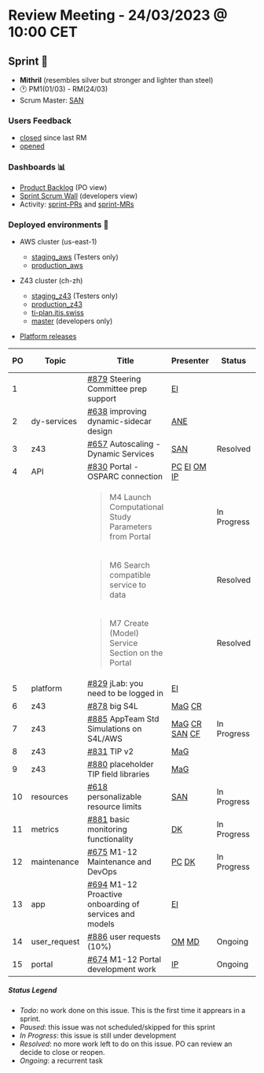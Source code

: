 # Review Meeting - 24/03/2023 @ 10:00 CET

## Sprint 🏃
- **Mithril** (resembles silver but stronger and lighter than steel)
- 🕐 PM1(01/03) - RM(24/03)
- Scrum Master: [SAN]

### Users Feedback

- [closed](https://github.com/issues?q=is%3Aissue+user%3AITISFoundation+archived%3Afalse+is%3Aclosed+label%3AFeedback+closed%3A%3E2023-03-01) since last RM
- [opened](https://github.com/ITISFoundation/osparc-issues/issues?q=is%3Aissue+is%3Aopen+sort%3Areactions)

### Dashboards 📊

- [Product Backlog](https://github.com/orgs/ITISFoundation/projects/3) (PO view)
- [Sprint Scrum Wall](https://github.com/orgs/ITISFoundation/projects/9) (developers view)
- Activity: [sprint-PRs](https://github.com/issues?q=is%3Apr+user%3AITISFoundation+archived%3Afalse+milestone%3AMithril) and [sprint-MRs](https://git.speag.com/groups/oSparc/-/merge_requests)

### Deployed environments 🚀

- AWS cluster (us-east-1)
  - [staging_aws](https://staging.osparc.io) (Testers only)
  - [production_aws](https://osparc.io)
- Z43 cluster (ch-zh)
  - [staging_z43](http://osparc-staging.speag.com) (Testers only)
  - [production_z43](http://osparc.speag.com)
  - [ti-plan.itis.swiss](http://ti-plan.itis.swiss)
  - [master](https://osparc-master.speag.com) (developers only)

- [Platform releases](https://github.com/ITISFoundation/osparc-simcore/releases)

| PO  | Topic        | Title                                                                             | Presenter | Status   | Start-Time | Duration |
| --- | ------------ | --------------------------------------------------------------------------------- | --------- | -------- | ---------- | -------- |
| 1   |              | [#879] Steering Committee prep support                                            | [EI]      |          |            | 0'       |
| 2   | dy-services  | [#638] improving dynamic-sidecar design                                           | [ANE]     |          |            | 5'       |
| 3   | z43          | [#657] Autoscaling - Dynamic Services                                             | [SAN]     | Resolved |            | 3'       |
| 4   | API          | [#830] Portal - OSPARC connection                                                 | [PC] [EI] [OM] [IP] |  |          | 7'         |
|     |              | <blockquote>M4 Launch Computational Study Parameters from Portal</blockquote>     |           | In Progress |         |           |
|     |              | <blockquote>M6 Search compatible service to data</blockquote>                     |           | Resolved |            |          |
|     |              | <blockquote>M7 Create (Model) Service Section on the Portal</blockquote>          |           | Resolved |            |          |
| 5   | platform     | [#829] jLab: you need to be logged in                                             | [EI]      |          |            | 3'       |
| 6   | z43          | [#878] big S4L                                                                    | [MaG] [CR]|          |            | 4' (CR)         |
| 7   | z43          | [#885] AppTeam Std Simulations on S4L/AWS                                         | [MaG] [CR] [SAN] [CF] | In Progress  |        |   5'       |
| 8   | z43          | [#831] TIP v2                                                                     | [MaG]     |          |            |    2'      |
| 9   | z43          | [#880] placeholder TIP field libraries                                            | [MaG]     |          |            |    2'      |
| 10  | resources    | [#618] personalizable resource limits                                             | [SAN]     | In Progress |         | 3'       |
| 11  | metrics      | [#881] basic monitoring functionality                                             | [DK]      | In Progress |         | 4'       |
| 12  | maintenance  | [#675] M1-12 Maintenance and DevOps                                               | [PC] [DK] | In Progress |         | 6'       |
| 13  | app          | [#694] M1-12 Proactive onboarding of services and models                          | [EI]      |          |            | 2'       |
| 14  | user_request | [#886] user requests (10%)                                                        | [OM] [MD]     | Ongoing  |            | 17'      |
| 15  | portal       | [#674] M1-12 Portal development work                                              | [IP]      | Ongoing     |            |          |


##### Status Legend

- _Todo_: no work done on this issue. This is the first time it apprears in a sprint.
- _Paused_: this issue was not scheduled/skipped for this sprint
- _In Progress_: this issue is still under development
- _Resolved_: no more work left to do on this issue. PO can review an decide to close or reopen.
- _Ongoing_: a recurrent task

[online]: http://status.osparc.io/
[operational]: https://git.speag.com/oSparc/e2e-testing/-/pipelines
[performant]: https://git.speag.com/oSparc/e2e-portal-testing/-/pipelines


[#355]: https://github.com/ITISFoundation/osparc-issues/issues/355
[#618]: https://github.com/ITISFoundation/osparc-issues/issues/618
[#638]: https://github.com/ITISFoundation/osparc-issues/issues/638
[#654]: https://github.com/ITISFoundation/osparc-issues/issues/654
[#657]: https://github.com/ITISFoundation/osparc-issues/issues/657
[#668]: https://github.com/ITISFoundation/osparc-issues/issues/668
[#674]: https://github.com/ITISFoundation/osparc-issues/issues/674
[#675]: https://github.com/ITISFoundation/osparc-issues/issues/675
[#676]: https://github.com/ITISFoundation/osparc-issues/issues/676
[#681]: https://github.com/ITISFoundation/osparc-issues/issues/681
[#693]: https://github.com/ITISFoundation/osparc-issues/issues/693
[#694]: https://github.com/ITISFoundation/osparc-issues/issues/694
[#711]: https://github.com/ITISFoundation/osparc-issues/issues/711
[#740]: https://github.com/ITISFoundation/osparc-issues/issues/740
[#741]: https://github.com/ITISFoundation/osparc-issues/issues/741
[#765]: https://github.com/ITISFoundation/osparc-issues/issues/765
[#766]: https://github.com/ITISFoundation/osparc-issues/issues/766
[#767]: https://github.com/ITISFoundation/osparc-issues/issues/767
[#793]: https://github.com/ITISFoundation/osparc-issues/issues/793
[#829]: https://github.com/ITISFoundation/osparc-issues/issues/829
[#830]: https://github.com/ITISFoundation/osparc-issues/issues/830
[#831]: https://github.com/ITISFoundation/osparc-issues/issues/831
[#878]: https://github.com/ITISFoundation/osparc-issues/issues/878
[#879]: https://github.com/ITISFoundation/osparc-issues/issues/879
[#880]: https://github.com/ITISFoundation/osparc-issues/issues/880
[#881]: https://github.com/ITISFoundation/osparc-issues/issues/881
[#885]: https://github.com/ITISFoundation/osparc-issues/issues/885
[#886]: https://github.com/ITISFoundation/osparc-issues/issues/886


[MD]:https://github.com/matusdrobuliak66
[ALL]:https://github.com/Surfict
[ANE]:https://github.com/GitHK
[BL]:https://github.com/dyollb
[CR]:https://github.com/colinRawlings
[DK]:https://github.com/mrnicegyu11
[EI]:https://github.com/elisabettai
[IP]:https://github.com/ignapas
[MaG]:https://github.com/mguidon
[OM]:https://github.com/odeimaiz
[PC]:https://github.com/pcrespov
[SAN]:https://github.com/sanderegg
[EO]:https://github.com/eofli
[MB]:https://github.com/BouldiMelina
[CF]:https://github.com/cosfor1
[HBS]:https://github.com/habz-bs
